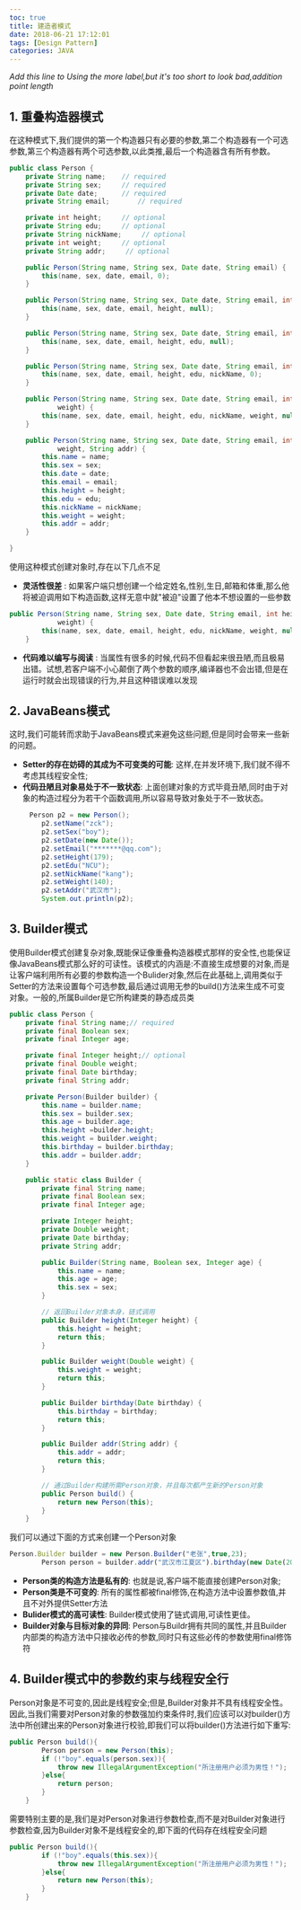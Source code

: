 ```yaml
---
toc: true
title: 建造者模式
date: 2018-06-21 17:12:01
tags: [Design Pattern]
categories: JAVA
---
```

*Add this line to Using the more label,but it's too short to look bad,addition point length*
<!--more-->  
## 1. 重叠构造器模式
在这种模式下,我们提供的第一个构造器只有必要的参数,第二个构造器有一个可选参数,第三个构造器有两个可选参数,以此类推,最后一个构造器含有所有参数。
````java
public class Person {
    private String name;    // required
    private String sex;     // required
    private Date date;      // required
    private String email;       // required

    private int height;     // optional
    private String edu;     // optional
    private String nickName;     // optional
    private int weight;     // optional
    private String addr;     // optional

    public Person(String name, String sex, Date date, String email) {
        this(name, sex, date, email, 0);
    }

    public Person(String name, String sex, Date date, String email, int height) {
        this(name, sex, date, email, height, null);
    }

    public Person(String name, String sex, Date date, String email, int height, String edu) {
        this(name, sex, date, email, height, edu, null);
    }

    public Person(String name, String sex, Date date, String email, int height, String edu, String nickName) {
        this(name, sex, date, email, height, edu, nickName, 0);
    }

    public Person(String name, String sex, Date date, String email, int height, String edu, String nickName, int
            weight) {
        this(name, sex, date, email, height, edu, nickName, weight, null);
    }

    public Person(String name, String sex, Date date, String email, int height, String edu, String nickName, int
            weight, String addr) {
        this.name = name;
        this.sex = sex;
        this.date = date;
        this.email = email;
        this.height = height;
        this.edu = edu;
        this.nickName = nickName;
        this.weight = weight;
        this.addr = addr;
    }

}
````
使用这种模式创建对象时,存在以下几点不足
* **灵活性很差** : 如果客户端只想创建一个给定姓名,性别,生日,邮箱和体重,那么他将被迫调用如下构造函数,这样无意中就"被迫"设置了他本不想设置的一些参数
```java
public Person(String name, String sex, Date date, String email, int height, String edu, String nickName, int
            weight) {
        this(name, sex, date, email, height, edu, nickName, weight, null);
    }
```
* **代码难以编写与阅读** : 当属性有很多的时候,代码不但看起来很丑陋,而且极易出错。试想,若客户端不小心颠倒了两个参数的顺序,编译器也不会出错,但是在运行时就会出现错误的行为,并且这种错误难以发现
## 2. JavaBeans模式
这时,我们可能转而求助于JavaBeans模式来避免这些问题,但是同时会带来一些新的问题。
* **Setter的存在妨碍的其成为不可变类的可能**: 这样,在并发环境下,我们就不得不考虑其线程安全性;
* **代码丑陋且对象易处于不一致状态**: 上面创建对象的方式毕竟丑陋,同时由于对象的构造过程分为若干个函数调用,所以容易导致对象处于不一致状态。
````java
     Person p2 = new Person();
        p2.setName("zck");
        p2.setSex("boy");
        p2.setDate(new Date());
        p2.setEmail("*******@qq.com");
        p2.setHeight(179);
        p2.setEdu("NCU");
        p2.setNickName("kang");
        p2.setWeight(140);
        p2.setAddr("武汉市");
        System.out.println(p2);
````

## 3. Builder模式
使用Builder模式创建复杂对象,既能保证像重叠构造器模式那样的安全性,也能保证像JavaBeans模式那么好的可读性。该模式的内涵是:不直接生成想要的对象,而是让客户端利用所有必要的参数构造一个Bulider对象,然后在此基础上,调用类似于Setter的方法来设置每个可选参数,最后通过调用无参的build()方法来生成不可变对象。一般的,所属Builder是它所构建类的静态成员类
````java
public class Person {
    private final String name;// required
    private final Boolean sex;
    private final Integer age;

    private final Integer height;// optional
    private final Double weight;
    private final Date birthday;
    private final String addr;

    private Person(Builder builder) {
        this.name = builder.name;
        this.sex = builder.sex;
        this.age = builder.age;
        this.height =builder.height;
        this.weight = builder.weight;
        this.birthday = builder.birthday;
        this.addr = builder.addr;
    }

    public static class Builder {
        private final String name;
        private final Boolean sex;
        private final Integer age;

        private Integer height;
        private Double weight;
        private Date birthday;
        private String addr;

        public Builder(String name, Boolean sex, Integer age) {
            this.name = name;
            this.age = age;
            this.sex = sex;
        }

        // 返回Builder对象本身，链式调用
        public Builder height(Integer height) {
            this.height = height;
            return this;
        }

        public Builder weight(Double weight) {
            this.weight = weight;
            return this;
        }

        public Builder birthday(Date birthday) {
            this.birthday = birthday;
            return this;
        }

        public Builder addr(String addr) {
            this.addr = addr;
            return this;
        }

        // 通过Builder构建所需Person对象，并且每次都产生新的Person对象
        public Person build() {
            return new Person(this);
        }
    }
````
我们可以通过下面的方式来创建一个Person对象
````javascript
Person.Builder builder = new Person.Builder("老张",true,23);
        Person person = builder.addr("武汉市江夏区").birthday(new Date(2008,8,8)).height(179).weight(140D).build();
````
* **Person类的构造方法是私有的**: 也就是说,客户端不能直接创建Person对象;
* **Person类是不可变的**: 所有的属性都被final修饰,在构造方法中设置参数值,并且不对外提供Setter方法
* **Bulider模式的高可读性**: Builder模式使用了链式调用,可读性更佳。
* **Builder对象与目标对象的异同**: Person与Buildr拥有共同的属性,并且Builder内部类的构造方法中只接收必传的参数,同时只有这些必传的参数使用final修饰符

## 4. Builder模式中的参数约束与线程安全行
Person对象是不可变的,因此是线程安全;但是,Builder对象并不具有线程安全性。因此,当我们需要对Person对象的参数强加约束条件时,我们应该可以对builder()方法中所创建出来的Person对象进行校验,即我们可以将builder()方法进行如下重写:
````java
public Person build(){
        Person person = new Person(this);
        if (!"boy".equals(person.sex)){
            throw new IllegalArgumentException("所注册用户必须为男性！");
        }else{
            return person;
        }
    }
````

需要特别主要的是,我们是对Person对象进行参数检查,而不是对Builder对象进行参数检查,因为Builder对象不是线程安全的,即下面的代码存在线程安全问题
````java
public Person build(){
        if (!"boy".equals(this.sex)){
            throw new IllegalArgumentException("所注册用户必须为男性！");
        }else{
            return new Person(this);
        }
    }
````

































